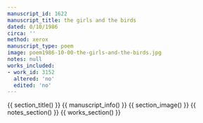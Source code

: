 ```yaml
---
manuscript_id: 1622
manuscript_title: the girls and the birds
dated: 0/10/1986
circa: ''
method: xerox
manuscript_type: poem
image: poem1986-10-00-the-girls-and-the-birds.jpg
notes: null
works_included:
- work_id: 3152
  altered: 'no'
  edited: 'no'
---
```


{{ section_title() }}
{{ manuscript_info() }}
{{ section_image() }}
{{ notes_section() }}
{{ works_section() }}
